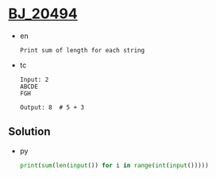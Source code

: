 # [BJ_20494](https://acmicpc.net/problem/20494)

* en

  ```en
  Print sum of length for each string
  ```

* tc

  ```tc
  Input: 2
  ABCDE
  FGH

  Output: 8  # 5 + 3
  ```

## Solution

* py

  ```py
  print(sum(len(input()) for i in range(int(input()))))
  ```
